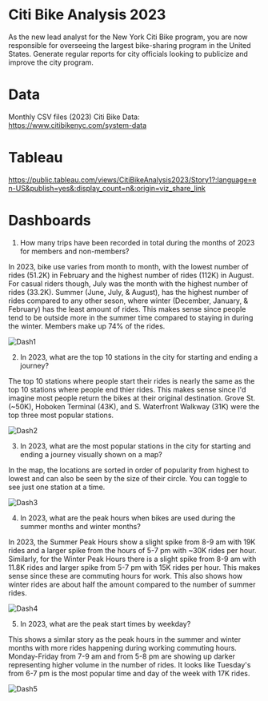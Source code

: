 # Citi Bike Analysis 2023

As the new lead analyst for the New York Citi Bike program, you are now responsible for overseeing the largest bike-sharing program in the United States. Generate regular reports for city officials looking to publicize and improve the city program.

# Data
Monthly CSV files (2023) Citi Bike Data: https://www.citibikenyc.com/system-data

# Tableau
https://public.tableau.com/views/CitiBikeAnalysis2023/Story1?:language=en-US&publish=yes&:display_count=n&:origin=viz_share_link

# Dashboards
1. How many trips have been recorded in total during the months of 2023 for members and non-members?
   
In 2023, bike use varies from month to month, with the lowest number of rides (51.2K) in February and the highest number of rides (112K) in August. For casual riders though, July was the month with the highest number of rides (33.2K). Summer (June, July, & August), has the highest number of rides compared to any other seson, where winter (December, January, & February) has the least amount of rides. This makes sense since people tend to be outside more in the summer time compared to staying in during the winter. Members make up 74% of the rides. 

![Dash1](https://github.com/margoberry17/18-Tableau/assets/136475202/b1c835ea-ec8d-4d45-9e0a-d9d01d2994e0)


2. In 2023, what are the top 10 stations in the city for starting and ending a journey?

The top 10 stations where people start their rides is nearly the same as the top 10 stations where people end thier rides. This makes sense since I'd imagine most people return the bikes at their original destination. Grove St.(~50K), Hoboken Terminal (43K), and S. Waterfront Walkway (31K) were the top three most popular stations.

![Dash2](https://github.com/margoberry17/18-Tableau/assets/136475202/091efaf6-8129-47fa-b260-a03d70764c83)


3. In 2023, what are the most popular stations in the city for starting and ending a journey visually shown on a map?

In the map, the locations are sorted in order of popularity from highest to lowest and can also be seen by the size of their circle. You can toggle to see just one station at a time.

![Dash3](https://github.com/margoberry17/18-Tableau/assets/136475202/e879094f-9fb8-47a7-94cf-31bdcb325a45)


4. In 2023, what are the peak hours when bikes are used during the summer months and winter months?

In 2023, the Summer Peak Hours show a slight spike from 8-9 am with 19K rides and a larger spike from the hours of 5-7 pm with ~30K rides per hour. Similarly, for the Winter Peak Hours there is a slight spike from 8-9 am with 11.8K rides and larger spike from 5-7 pm with 15K rides per hour. This makes sense since these are commuting hours for work. This also shows how winter rides are about half the amount compared to the number of summer rides.

![Dash4](https://github.com/margoberry17/18-Tableau/assets/136475202/602f9744-778f-40e3-ba89-750c82bd7e81)

5. In 2023, what are the peak start times by weekday?

This shows a similar story as the peak hours in the summer and winter months with more rides happening during working commuting hours. Monday-Friday from 7-9 am and from 5-8 pm are showing up darker representing higher volume in the number of rides. It looks like Tuesday's from 6-7 pm is the most popular time and day of the week with 17K rides.

![Dash5](https://github.com/margoberry17/18-Tableau/assets/136475202/74f8bca2-3a26-4cbe-9971-a59ac0c47a92)
